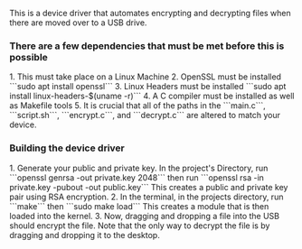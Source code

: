This is a device driver that automates encrypting and decrypting files when there are moved over to a USB drive.

<h3> There are a few dependencies that must be met before this is possible </h3>
1. This must take place on a Linux Machine
2. OpenSSL must be installed  ```sudo apt install openssl```
3. Linux Headers must be installed ```sudo apt install linux-headers-$(uname -r)```
4. A C compiler must be installed as well as Makefile tools
5. It is crucial that all of the paths in the ```main.c```, ```script.sh```, ```encrypt.c```, and ```decrypt.c``` are altered to match your device.

<h3> Building the device driver </h3>
1. Generate your public and private key. In the project's Directory, run ```openssl genrsa -out private.key 2048``` then run ```openssl rsa -in private.key -pubout -out public.key``` This creates a public and private key pair using RSA encryption.
2. In the terminal, in the projects directory, run ```make``` then ```sudo make load``` This creates a module that is then loaded into the kernel. 
3. Now, dragging and dropping a file into the USB should encrypt the file. Note that the only way to decrypt the file is by dragging and dropping it to the desktop. 








